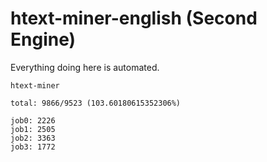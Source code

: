 # htext-miner-english (Second Engine)

Everything doing here is automated.

```
htext-miner

total: 9866/9523 (103.60180615352306%)

job0: 2226
job1: 2505
job2: 3363
job3: 1772
```